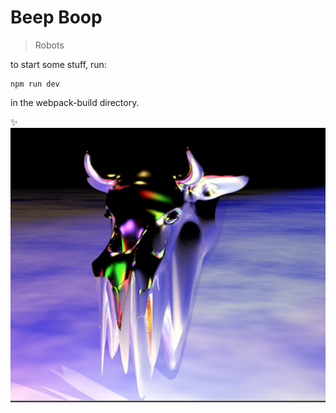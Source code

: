 # Beep Boop

> Robots

to start some stuff, run:

```
npm run dev
```
in the webpack-build directory.

:sparkles:
![cow](threejs/examples/textures/cow.png)

